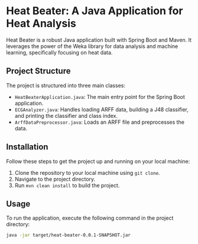 # Heat Beater: A Java Application for Heat Analysis

Heat Beater is a robust Java application built with Spring Boot and Maven. It leverages the power of the Weka library for data analysis and machine learning, specifically focusing on heat data.

## Project Structure

The project is structured into three main classes:

- `HeatBeaterApplication.java`: The main entry point for the Spring Boot application.
- `ECGAnalyzer.java`: Handles loading ARFF data, building a J48 classifier, and printing the classifier and class index.
- `ArffDataPreprocessor.java`: Loads an ARFF file and preprocesses the data.

## Installation

Follow these steps to get the project up and running on your local machine:

1. Clone the repository to your local machine using `git clone`.
2. Navigate to the project directory.
3. Run `mvn clean install` to build the project.

## Usage

To run the application, execute the following command in the project directory:

```bash
java -jar target/heat-beater-0.0.1-SNAPSHOT.jar
